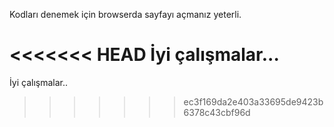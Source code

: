 Kodları denemek için browserda sayfayı açmanız yeterli.

<<<<<<< HEAD
İyi çalışmalar...
=======
İyi çalışmalar..
>>>>>>> ec3f169da2e403a33695de9423b6378c43cbf96d
